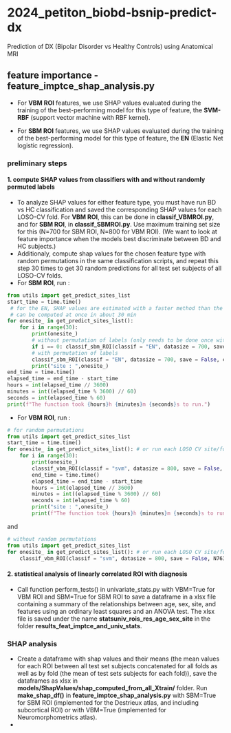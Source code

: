 # 2024_petiton_biobd-bsnip-predict-dx
Prediction of DX (Bipolar Disorder vs Healthy Controls) using Anatomical MRI

## feature importance - feature_imptce_shap_analysis.py

- For **VBM ROI** features, we use SHAP values evaluated during the training of the best-performing model for this type of feature, the **SVM-RBF** (support vector machine with RBF kernel).

- For **SBM ROI** features, we use SHAP values evaluated during the training of the best-performing model for this type of feature, the **EN** (Elastic Net logistic regression).

### preliminary steps
#### 1. compute SHAP values from classifiers with and without randomly permuted labels
- To analyze SHAP values for either feature type, you must have run BD vs HC classification and saved the corresponding SHAP values for each LOSO-CV fold.
For **VBM ROI**, this can be done in **classif_VBMROI.py**, and for **SBM ROI**, in **classif_SBMROI.py**. Use maximum training set size for this (N=700 for SBM ROI, N=800 for VBM ROI). (We want to look at feature importance when the models best discriminate between BD and HC subjects.)
- Additionaly, compute shap values for the chosen feature type with random permutations in the same classification scripts, and repeat this step 30 times to get 30 random predictions for all test set subjects of all LOSO-CV folds.
- For **SBM ROI**, run : 
```python
from utils import get_predict_sites_list 
start_time = time.time()
 # for the EN, SHAP values are estimated with a faster method than the SVM-RBF, so SHAP values for all folds 
 # can be computed at once in about 30 min
for onesite_ in get_predict_sites_list():
    for i in range(30):
        print(onesite_)
        # without permutation of labels (only needs to be done once without permutations)
        if i == 0: classif_sbm_ROI(classif = "EN", datasize = 700, save = False, compute_shap=True, random_labels=False, onesite=onesite_) 
        # with permutation of labels
        classif_sbm_ROI(classif = "EN", datasize = 700, save = False, compute_shap=True, random_labels=True, onesite=onesite_) 
        print("site : ",onesite_)
end_time = time.time()
elapsed_time = end_time - start_time
hours = int(elapsed_time // 3600)
minutes = int((elapsed_time % 3600) // 60)
seconds = int(elapsed_time % 60)
print(f"The function took {hours}h {minutes}m {seconds}s to run.") 
```
- For **VBM ROI**, run : 
```python
# for random permutations 
from utils import get_predict_sites_list 
start_time = time.time()
for onesite_ in get_predict_sites_list(): # or run each LOSO CV site/fold separately (about 2h computation type by fold)
    for i in range(30):
        print(onesite_)
        classif_vbm_ROI(classif = "svm", datasize = 800, save = False, N763=False, compute_shap=True, random_labels=True, onesite=onesite_) 
        end_time = time.time()
        elapsed_time = end_time - start_time
        hours = int(elapsed_time // 3600)
        minutes = int((elapsed_time % 3600) // 60)
        seconds = int(elapsed_time % 60)
        print("site : ",onesite_)
        print(f"The function took {hours}h {minutes}m {seconds}s to run.") 
```
and
```python
# without random permutations 
from utils import get_predict_sites_list 
for onesite_ in get_predict_sites_list(): # or run each LOSO CV site/fold separately (about 2h computation type by fold)
    classif_vbm_ROI(classif = "svm", datasize = 800, save = False, N763=False, compute_shap=True, random_labels=False, onesite=onesite_) 
```
#### 2. statistical analysis of linearly correlated ROI with diagnosis
- Call function perform_tests() in univariate_stats.py with VBM=True for VBM ROI and SBM=True for SBM ROI to save a
dataframe in a xlsx file containing a summary of the relationships between age, sex, site, and features using an ordinary least squares and an ANOVA test. The xlsx file is saved under the name **statsuniv_rois_res_age_sex_site** in the folder **results_feat_imptce_and_univ_stats**.

### SHAP analysis
- Create a dataframe with shap values and their means (the mean values for each ROI between all test set subjects concatenated for all folds as well as by fold (the mean of test sets subjects for each fold)), save the dataframes as xlsx in **models/ShapValues/shap_computed_from_all_Xtrain/** folder. Run **make_shap_df()** in **feature_imptce_shap_analysis.py** with SBM=True for SBM ROI (implemented for the Destrieux atlas, and including subcortical ROI) or with VBM=True (implemented for Neuromorphometrics atlas).
-


